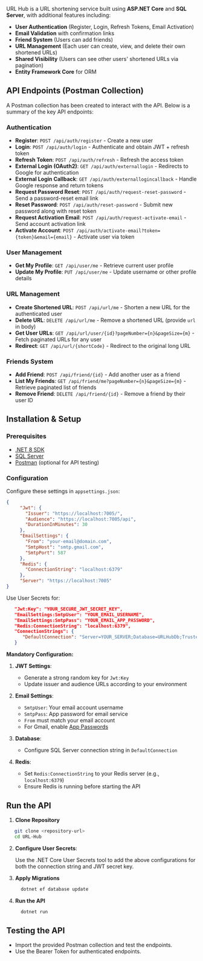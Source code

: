 URL Hub is a URL shortening service built using **ASP.NET Core** and **SQL Server**, with additional features including:
- **User Authentication** (Register, Login, Refresh Tokens, Email Activation)
- **Email Validation** with confirmation links
- **Friend System** (Users can add friends)
- **URL Management** (Each user can create, view, and delete their own shortened URLs)
- **Shared Visibility** (Users can see other users' shortened URLs via pagination)
- **Entity Framework Core** for ORM

## API Endpoints (Postman Collection)

A Postman collection has been created to interact with the API. Below is a summary of the key API endpoints:

### Authentication
- **Register**: `POST /api/auth/register` - Create a new user
- **Login**: `POST /api/auth/login` - Authenticate and obtain JWT + refresh token
- **Refresh Token**: `POST /api/auth/refresh` - Refresh the access token
- **External Login (OAuth2)**: `GET /api/auth/externallogin` - Redirects to Google for authentication
- **External Login Callback**: `GET /api/auth/externallogincallback` - Handle Google response and return tokens
- **Request Password Reset**: `POST /api/auth/request-reset-password` - Send a password-reset email link
- **Reset Password**: `POST /api/auth/reset-password` - Submit new password along with reset token
- **Request Activation Email**: `POST /api/auth/request-activate-email` - Send account activation link
- **Activate Account**: `POST /api/auth/activate-email?token={token}&email={email}` - Activate user via token

### User Management
- **Get My Profile**: `GET /api/user/me` - Retrieve current user profile
- **Update My Profile**: `PUT /api/user/me` - Update username or other profile details

### URL Management
- **Create Shortened URL**: `POST /api/url/me` - Shorten a new URL for the authenticated user
- **Delete URL**: `DELETE /api/url/me` - Remove a shortened URL (provide `url` in body)
- **Get User URLs**: `GET /api/url/user/{id}?pageNumber={n}&pageSize={m}` - Fetch paginated URLs for any user
- **Redirect**: `GET /api/url/{shortCode}` - Redirect to the original long URL

### Friends System
- **Add Friend**: `POST /api/friend/{id}` - Add another user as a friend
- **List My Friends**: `GET /api/friend/me?pageNumber={n}&pageSize={m}` - Retrieve paginated list of friends
- **Remove Friend**: `DELETE /api/friend/{id}` - Remove a friend by their user ID

## Installation & Setup

### Prerequisites
- [.NET 8 SDK](https://dotnet.microsoft.com/download)
- [SQL Server](https://www.microsoft.com/en-us/sql-server/sql-server-downloads)
- [Postman](https://www.postman.com/) (optional for API testing)

### Configuration
Configure these settings in `appsettings.json`:

   ```json
   {
        "Jwt": {
          "Issuer": "https://localhost:7005/",
          "Audience": "https://localhost:7005/api",
          "DurationInMinutes": 30
        },
        "EmailSettings": {
          "From": "your-email@domain.com",
          "SmtpHost": "smtp.gmail.com",
          "SmtpPort": 587
        },
        "Redis": {
          "ConnectionString": "localhost:6379"
        },
        "Server": "https://localhost:7005"
   }
   ```

Use User Secrets for:

   ```json
      "Jwt:Key": "YOUR_SECURE_JWT_SECRET_KEY",
      "EmailSettings:SmtpUser": "YOUR_EMAIL_USERNAME",
      "EmailSettings:SmtpPass": "YOUR_EMAIL_APP_PASSWORD",
      "Redis:ConnectionString": "localhost:6379",
      "ConnectionStrings": {
         "DefaultConnection": "Server=YOUR_SERVER;Database=URLHubDb;Trusted_Connection=True;MultipleActiveResultSets=true"
      }
   ```

**Mandatory Configuration:**
1. **JWT Settings**:
   - Generate a strong random key for `Jwt:Key`
   - Update issuer and audience URLs according to your environment

2. **Email Settings**:
   - `SmtpUser`: Your email account username
   - `SmtpPass`: App password for email service
   - `From` must match your email account
   - For Gmail, enable [App Passwords](https://myaccount.google.com/apppasswords)

3. **Database**:
   - Configure SQL Server connection string in `DefaultConnection`

4. **Redis**:
   - Set `Redis:ConnectionString` to your Redis server (e.g., `localhost:6379`)
   - Ensure Redis is running before starting the API

## Run the API
1. **Clone Repository**
```bash
   git clone <repository-url>
   cd URL-Hub
```
2. **Configure User Secrets**:
     
      Use the .NET Core User Secrets tool to add the above configurations for both the connection string and JWT secret key.

3. **Apply Migrations**
      ```sh
        dotnet ef database update
      ```

4. **Run the API**
      ```sh
        dotnet run
      ```

## Testing the API
- Import the provided Postman collection and test the endpoints.
- Use the Bearer Token for authenticated endpoints.
